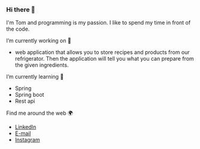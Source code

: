 ### Hi there 👋
I'm Tom and programming is my passion. I like to spend my time in front of the code.

I’m currently working on 🔭
- web application that allows you to store recipes and products from our refrigerator. Then the application will tell you what you can prepare from the given ingredients.

I’m currently learning 🌱 
- Spring
- Spring boot
- Rest api

Find me around the web 🌍
- <a href="https://www.linkedin.com/in/tomasz-siudak-339103139/">LinkedIn</a> 
- <a href="mailto:tomaszsiudak00@gmail.com">E-mail</a>
- <a href="https://www.instagram.com/gibon00/">Instagram</a>


<!--
**tomaszsiudakrep/tomaszsiudakrep** is a ✨ _special_ ✨ repository because its `README.md` (this file) appears on your GitHub profile.

- 📫 How to reach me: ...
- 😄 Pronouns: ...
- ⚡ Fun fact: ...
-->
